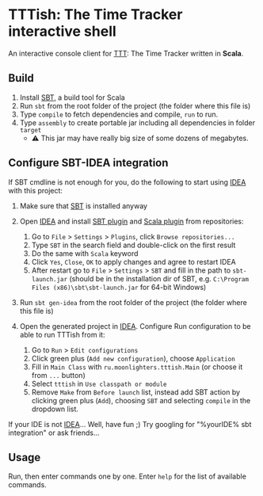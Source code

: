 TTTish: The Time Tracker interactive shell
==========================================

An interactive console client for [TTT]: The Time Tracker written in **Scala**.

Build
-----

1. Install [SBT], a build tool for Scala
2. Run `sbt` from the root folder of the project (the folder where this file is)
3. Type `compile` to fetch dependencies and compile, `run` to run.
4. Type `assembly` to create portable jar including all dependencies in folder `target`
    * :warning: This jar may have really big size of some dozens of megabytes.

Configure SBT-IDEA integration
------------------------------

If SBT cmdline is not enough for you, do the following to start using [IDEA] with this project:

1. Make sure that [SBT] is installed anyway
2. Open [IDEA] and install [SBT plugin] and [Scala plugin] from repositories:

    1. Go to `File` > `Settings` > `Plugins`, click `Browse repositories...`
    2. Type `SBT` in the search field and double-click on the first result
    2. Do the same with `Scala` keyword
    3. Click `Yes`, `Close`, `OK` to apply changes and agree to restart IDEA
    4. After restart go to `File` > `Settings` > `SBT` and fill in the path to `sbt-launch.jar` (should be in the installation dir of SBT, e.g. `C:\Program Files (x86)\sbt\sbt-launch.jar` for 64-bit Windows)

3. Run `sbt gen-idea` from the root folder of the project (the folder where this file is)
4. Open the generated project in [IDEA]. Configure Run configuration to be able to run TTTish from it:
    1. Go to `Run` > `Edit configurations`
    2. Click green plus (`Add new configuration`), choose `Application`
    3. Fill in `Main Class` with `ru.moonlighters.tttish.Main` (or choose it from `...` button)
    4. Select `tttish` in `Use classpath or module`
    5. Remove `Make` from `Before launch` list, instead add SBT action by clicking green plus (`Add`), choosing `SBT` and selecting `compile` in the dropdown list.

If your IDE is not [IDEA]... Well, have fun ;) Try googling for "%yourIDE% sbt integration" or ask friends... 

Usage
-----

Run, then enter commands one by one. Enter `help` for the list of available commands.

  [TTT]: http://ttt.lab9.ru
  [IDEA]: http://www.jetbrains.com/idea
  [SBT]: http://www.scala-sbt.org
  [SBT plugin]: http://plugins.intellij.net/plugin?pluginId=5007
  [Scala plugin]: http://plugins.intellij.net/plugin/?id=1347

